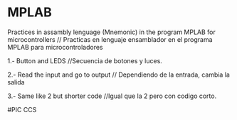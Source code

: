 # MPLAB
Practices in assambly lenguage (Mnemonic) in the program MPLAB for microcontrollers // Practicas en lenguaje ensamblador en el programa MPLAB para microcontroladores

1.- Button and LEDS //Secuencia de botones y luces.  

2.- Read the input and go to output // Dependiendo de la entrada, cambia la salida

3.- Same like 2 but shorter code //Igual que la 2 pero con codigo corto.


#PIC CCS
